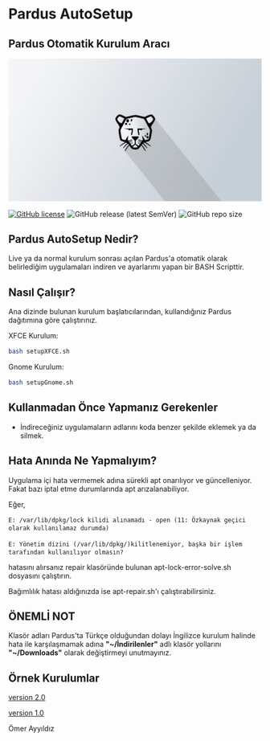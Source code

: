 # Pardus AutoSetup 
## **Pardus Otomatik Kurulum Aracı**
![Pardus Resim](/images/photo1.jpg)

[![GitHub license](https://img.shields.io/github/license/omerayyildiz/Pardus-AutoSetup)](https://github.com/omerayyildiz/Pardus-AutoSetup/blob/master/LICENSE) 
![GitHub release (latest SemVer)](https://img.shields.io/github/v/release/omerayyildiz/Pardus-AutoSetup)
![GitHub repo size](https://img.shields.io/github/repo-size/omerayyildiz/Pardus-AutoSetup)

## **Pardus AutoSetup Nedir?**

Live ya da normal kurulum sonrası açılan Pardus'a otomatik olarak belirlediğim uygulamaları indiren ve ayarlarımı yapan bir BASH Scripttir.

## **Nasıl Çalışır?**

 Ana dizinde bulunan kurulum başlatıcılarından, kullandığınız Pardus dağıtımına göre çalıştırınız.

 XFCE Kurulum:
 ```bash
 bash setupXFCE.sh
 ```
 Gnome Kurulum:
```bash
bash setupGnome.sh
```
## **Kullanmadan Önce Yapmanız Gerekenler**

- İndireceğiniz uygulamaların adlarını koda benzer şekilde eklemek ya da silmek.

## **Hata Anında Ne Yapmalıyım?**
 
 Uygulama içi hata vermemek adına sürekli apt onarılıyor ve güncelleniyor. Fakat bazı iptal etme durumlarında apt arızalanabiliyor.

 Eğer,
 ```
E: /var/lib/dpkg/lock kilidi alınamadı - open (11: Özkaynak geçici olarak kullanılamaz durumda)

E: Yönetim dizini (/var/lib/dpkg/)kilitlenemiyor, başka bir işlem tarafından kullanılıyor olmasın?
```
hatasını alırsanız repair klasöründe bulunan apt-lock-error-solve.sh dosyasını çalıştırın.

Bağımlılık hatası aldığınızda ise apt-repair.sh'ı çalıştırabilirsiniz.

## **ÖNEMLİ NOT**
Klasör adları Pardus'ta Türkçe olduğundan dolayı İngilizce kurulum halinde hata ile karşılaşmamak adına **"~/İndirilenler"** adlı klasör yollarını **"~/Downloads"** olarak değiştirmeyi unutmayınız.

## **Örnek Kurulumlar**

[version 2.0](https://www.youtube.com/watch?v=cSXQsUMQ4z8)

[version 1.0](https://www.youtube.com/watch?v=QkfiUk5FyQc)

Ömer Ayyıldız
